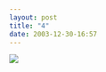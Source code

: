 ```yaml
---
layout: post
title: "4"
date: 2003-12-30-16:57
---
```

 <div id="cmc-container"><a href="/strip/images/4.jpg"><img src="/strip/images/4.jpg" class="center"></a></div>
